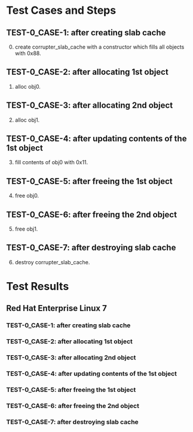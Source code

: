# Test Cases and Steps
## TEST-0_CASE-1: after creating slab cache

0. create corrupter_slab_cache with a constructor which fills all objects with 0x88.

## TEST-0_CASE-2: after allocating 1st object

1. alloc obj0.

## TEST-0_CASE-3: after allocating 2nd object

2. alloc obj1.

## TEST-0_CASE-4: after updating contents of the 1st object

3. fill contents of obj0 with 0x11.

## TEST-0_CASE-5: after freeing the 1st object

4. free obj0.

## TEST-0_CASE-6: after freeing the 2nd object

5. free obj1.

## TEST-0_CASE-7: after destroying slab cache

6. destroy corrupter_slab_cache.

# Test Results
## Red Hat Enterprise Linux 7
### TEST-0_CASE-1: after creating slab cache
### TEST-0_CASE-2: after allocating 1st object
### TEST-0_CASE-3: after allocating 2nd object
### TEST-0_CASE-4: after updating contents of the 1st object
### TEST-0_CASE-5: after freeing the 1st object
### TEST-0_CASE-6: after freeing the 2nd object
### TEST-0_CASE-7: after destroying slab cache
